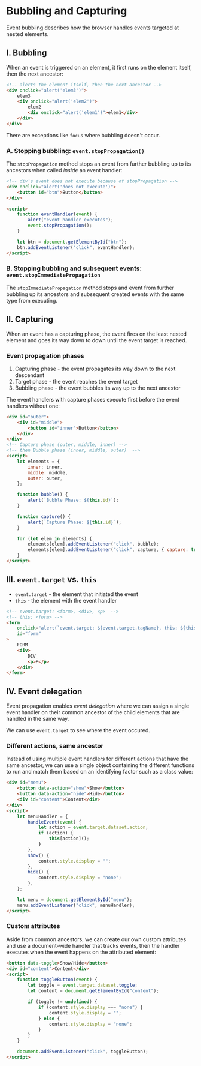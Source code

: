 # **Bubbling and Capturing**

Event bubbling describes how the browser handles events targeted at nested elements.

## **I. Bubbling**

When an event is triggered on an element, it first runs on the element itself, then the next ancestor:

```html
<!-- alerts the element itself, then the next ancestor -->
<div onclick="alert('elem3')">
	elem3
	<div onclick="alert('elem2')">
		elem2
		<div onclick="alert('elem1')">elem1</div>
	</div>
</div>
```

There are exceptions like `focus` where bubbling doesn't occur.

### **A. Stopping bubbling: `event.stopPropagation()`**

The `stopPropagation` method stops an event from further bubbling up to its ancestors when called _inside_ an event handler:

```html
<!-- div's event does not execute because of stopPropagation -->
<div onclick="alert('does not execute')">
	<button id="btn">Button</button>
</div>

<script>
	function eventHandler(event) {
		alert("event handler executes");
		event.stopPropagation();
	}

	let btn = document.getElementById("btn");
	btn.addEventListener("click", eventHandler);
</script>
```

### **B. Stopping bubbling and subsequent events: `event.stopImmediatePropagation`**

The `stopImmediatePropagation` method stops and event from further bubbling up its ancestors and subsequent created events with the same type from executing.

## **II. Capturing**

When an event has a capturing phase, the event fires on the least nested element and goes its way down to down until the event target is reached.

### **Event propagation phases**

1. Capturing phase - the event propagates its way down to the next descendant
2. Target phase - the event reaches the event target
3. Bubbling phase - the event bubbles its way up to the next ancestor

The event handlers with capture phases execute first before the event handlers without one:

```html
<div id="outer">
	<div id="middle">
		<button id="inner">Button</button>
	</div>
</div>
<!-- Capture phase (outer, middle, inner) -->
<!-- then Bubble phase (inner, middle, outer)  -->
<script>
	let elements = {
		inner: inner,
		middle: middle,
		outer: outer,
	};

	function bubble() {
		alert(`Bubble Phase: ${this.id}`);
	}

	function capture() {
		alert(`Capture Phase: ${this.id}`);
	}

	for (let elem in elements) {
		elements[elem].addEventListener("click", bubble);
		elements[elem].addEventListener("click", capture, { capture: true });
	}
</script>
```

## **III. `event.target` vs. `this`**

- `event.target` - the element that initiated the event
- `this` - the element with the event handler

```html
<!-- event.target: <form>, <div>, <p>  -->
<!-- this: <form> -->
<form
	onclick="alert(`event.target: ${event.target.tagName}, this: ${this.tagName}`)"
	id="form"
>
	FORM
	<div>
		DIV
		<p>P</p>
	</div>
</form>
```

## **IV. Event delegation**

Event propagation enables _event delegation_ where we can assign a single event handler on their common ancestor of the child elements that are handled in the same way.

We can use `event.target` to see where the event occured.

### **Different actions, same ancestor**

Instead of using multiple event handlers for different actions that have the same ancestor, we can use a single object containing the different functions to run and match them based on an identifying factor such as a class value:

```html
<div id="menu">
	<button data-action="show">Show</button>
	<button data-action="hide">Hide</button>
	<div id="content">Content</div>
</div>
<script>
	let menuHandler = {
		handleEvent(event) {
			let action = event.target.dataset.action;
			if (action) {
				this[action]();
			}
		},
		show() {
			content.style.display = "";
		},
		hide() {
			content.style.display = "none";
		},
	};

	let menu = document.getElementById("menu");
	menu.addEventListener("click", menuHandler);
</script>
```

### **Custom attributes**

Aside from common ancestors, we can create our own custom attributes and use a document-wide handler that tracks events, then the handler executes when the event happens on the attributed element:

```html
<button data-toggle>Show/Hide</button>
<div id="content">Content</div>
<script>
	function toggleButton(event) {
		let toggle = event.target.dataset.toggle;
		let content = document.getElementById("content");

		if (toggle != undefined) {
			if (content.style.display === "none") {
				content.style.display = "";
			} else {
				content.style.display = "none";
			}
		}
	}

	document.addEventListener("click", toggleButton);
</script>
```
